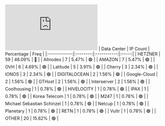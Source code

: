 ![Diagramm](https://github.com/111STAVR111/props/blob/main/Celestia/Mainnet/Decentralization/1/README.md)
| Data Center | IP Count | Percentage | Freq |
|:------------:|:--------:|:-----------:|:-----:|
| HETZNER | 59 | 46.09% | 🔴 |
| Allnodes | 7 | 5.47% | 🟢 |
| AMAZON | 7 | 5.47% | 🟢 |
| OVH | 6 | 4.69% | 🟢 |
| Latitude | 5 | 3.91% | 🟢 |
| Cherry | 3 | 2.34% | 🟢 |
| IONOS | 3 | 2.34% | 🟢 |
| DIGITALOCEAN | 2 | 1.56% | 🟢 |
| Google-Cloud | 2 | 1.56% | 🟢 |
| GTHost | 2 | 1.56% | 🟢 |
| Interserver | 2 | 1.56% | 🟢 |
| Coolhousing | 1 | 0.78% | 🟢 |
| HIVELOCITY | 1 | 0.78% | 🟢 |
| IPAX | 1 | 0.78% | 🟢 |
| Korea Telecom | 1 | 0.78% | 🟢 |
| M247 | 1 | 0.78% | 🟢 |
| Michael Sebastian Schinzel | 1 | 0.78% | 🟢 |
| Netcup | 1 | 0.78% | 🟢 |
| Planetary | 1 | 0.78% | 🟢 |
| RETN | 1 | 0.78% | 🟢 |
| Vultr | 1 | 0.78% | 🟢 |
| OTHER | 20 | 15.62% | 🟢 |